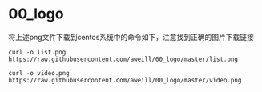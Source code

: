 # 00_logo
将上述png文件下载到centos系统中的命令如下，注意找到正确的图片下载链接   
```
curl -o list.png  https://raw.githubusercontent.com/aweill/00_logo/master/list.png

curl -o video.png  https://raw.githubusercontent.com/aweill/00_logo/master/video.png
```
